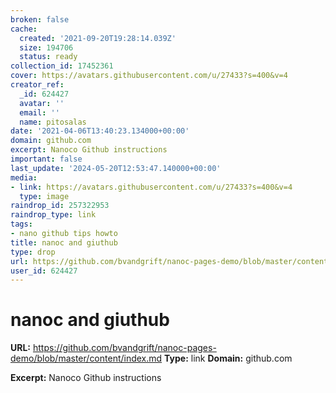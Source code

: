 ```yaml
---
broken: false
cache:
  created: '2021-09-20T19:28:14.039Z'
  size: 194706
  status: ready
collection_id: 17452361
cover: https://avatars.githubusercontent.com/u/27433?s=400&v=4
creator_ref:
  _id: 624427
  avatar: ''
  email: ''
  name: pitosalas
date: '2021-04-06T13:40:23.134000+00:00'
domain: github.com
excerpt: Nanoco Github instructions
important: false
last_update: '2024-05-20T12:53:47.140000+00:00'
media:
- link: https://avatars.githubusercontent.com/u/27433?s=400&v=4
  type: image
raindrop_id: 257322953
raindrop_type: link
tags:
- nano github tips howto
title: nanoc and giuthub
type: drop
url: https://github.com/bvandgrift/nanoc-pages-demo/blob/master/content/index.md
user_id: 624427
---
```


# nanoc and giuthub

**URL:** https://github.com/bvandgrift/nanoc-pages-demo/blob/master/content/index.md
**Type:** link
**Domain:** github.com

**Excerpt:** Nanoco Github instructions
